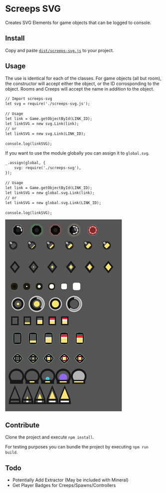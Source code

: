 # Screeps SVG
Creates SVG Elements for game objects that can be logged to console.

## Install
Copy and paste [`dist/screeps-svg.js`](dist/screeps-svg.js) to your project.

## Usage

The use is identical for each of the classes. For game objects (all but room), the constructor will accept either the object, or the ID corrosponding to the object. Rooms and Creeps will accept the name in addition to the object.

```
// Import screeps-svg
let svg = require('./screeps-svg.js');

// Usage
let link = Game.getObjectById(LINK_ID);
let linkSVG = new svg.Link(link);
// or
let linkSVG = new svg.Link(LINK_ID);

console.log(linkSVG);
```

If you want to use the module globally you can assign it to `global.svg`.

```
_.assign(global, {
	svg: require('./screeps-svg'),
});

// Usage
let link = Game.getObjectById(LINK_ID);
let linkSVG = new global.svg.Link(link);
// or
let linkSVG = new global.svg.Link(LINK_ID);

console.log(linkSVG);
```

![Demo Outputs](demo.png)

## Contribute

Clone the project and execute `npm install`.

For testing purposes you can bundle the project by executing `npm run build`.

## Todo

 - Potentially Add Extractor (May be included with Mineral)
 - Get Player Badges for Creeps/Spawns/Controllers
